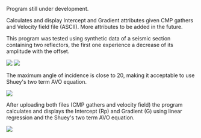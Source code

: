 Program still under development.

Calculates and display Intercept and Gradient attributes given CMP gathers and Velocity field file (ASCII). More attributes to be added in the future.

This program was tested using synthetic data of a seismic section containing two reflectors, the first one experience a decrease of its amplitude with the offset.

<img src="https://i.imgur.com/E3g0Vdl.png">
<img src="https://i.imgur.com/RjqQWaP.png">

The maximum angle of incidence is close to 20, making it acceptable to use Shuey's two term AVO equation.

<img src="https://i.imgur.com/ysscLyH.png">

After uploading both files (CMP gathers and velocity field) the program calculates and displays the Intercept (Rp) and Gradient (G) using linear regression and the Shuey's two term AVO equation.

<img src="https://i.imgur.com/ryNc0eF.png">

